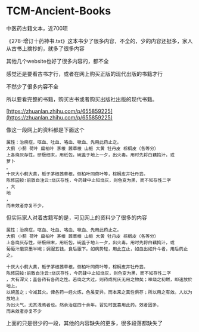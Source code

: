 # TCM-Ancient-Books
中医药古籍文本，近700项

《278-增订十药神书.txt》这本书少了很多内容，不全的，少的内容还挺多，家人从古书上摘抄的，就多了很多内容

其他几个website也好了很多内容的，都不全

感觉还是要看古书才行，或者在网上购买正版的现代出版的书籍才行

不然少了很多内容不全

所以要看完整的书籍，购买古书或者购买出版社出版的现代书籍。

[https://zhuanlan.zhihu.com/p/655859225](https://zhuanlan.zhihu.com/p/655859225)

像这一段网上的资料都是下面这个
```
属性：治痨症，呕血、吐血、咯血、嗽血、先用此药止之。 
大蓟 小蓟 荷叶 扁柏叶 茅根 茜草根 山栀 大黄 牡丹皮 棕榈皮（各等分） 
上各烧灰存性，研极细末，用纸包，碗盖于地上一夕，出火毒。用时先将白藕捣汁，或 
萝卜 
。 
十灰大小蓟大黄，栀子茅根茜草根，侧柏叶同荷叶等，棕榈皮并牡丹尝。 
陈修园按∶前散自注云∶烧灰存性，今药肆中止知烧灰，则色变为黑，而不知存性二字 
，大 
地 
， 
而未效者亦复不少，
```

但实际家人对着古籍写的是，可见网上的资料少了很多的内容
```
属性：治痨症，呕血、吐血、咯血、嗽血、先用此药止之。 
大蓟 小蓟 荷叶 扁柏叶 茅根 茜草根 山栀 大黄 牡丹皮 棕榈皮（各等分） 
上各烧灰存性，研极细末，用纸包，碗盖于地上一夕，出火毒。用时先将白藕捣汁，或 
葡萄汁磨京墨半碗；调服五钱，食后服下。如病势轻，用此立止，如血出如升斗者，用后药止之。

十灰大小蓟大黄，栀子茅根茜草根，侧柏叶同荷叶等，棕榈皮并牡丹尝。 
陈修园按∶前散自注云∶烧灰存性，今药肆中止知烧灰，则色变为黑，而不知存性二字 
，大有深义；盖各药有各药之性。若烧之大过，则药成死灰无用之物矣；唯烧之初燃，即速放於地上，
以碗盖之；令减其火。俾各药一经火炼，色虽变异。而本来之真性俱存；所以用之有效。人以为放地上
为出火气，尤其浅焉者也。然余治症四十余年。習见时医喜用此药，效者固多，
而未效者亦复不少
```

上面的只是很少的一段，其他的内容缺失的更多，很多段落都缺失了

